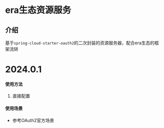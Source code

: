 # era生态资源服务

## 介绍

基于`spring-cloud-starter-oauth2`的二次封装的资源服务器，配合era生态的框架流转

# 2024.0.1
#### 使用方法
1. 直接配置

#### 使用场景
* 参考OAuth2官方场景